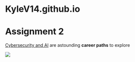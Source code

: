 # KyleV14.github.io

<!DOCTYPE html>
<html lang="en-US">
<head>

<body>
    <h1>Assignment 2</h1>
    <p><a href="https://www.chetu.com/services/software-security.php?HUCM&keyword=ai%20cyber%20solutions&gad_source=1&gclid=Cj0KCQiAwtu9BhC8ARIsAI9JHak35Ug68GhH4MCfFfMcsamv0a_7zLMAj62aK5TEG__ldFHQHsxBbMcaAqr_EALw_wcB">Cybersecurity and AI</a> are astounding <strong>career paths</strong> to explore</p>
    <img src="https://www.theforage.com/blog/wp-content/uploads/2022/12/what-is-cybersecurity.jpg">
</body>

</head>
